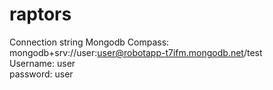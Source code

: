 # raptors
Connection string Mongodb Compass: mongodb+srv://user:user@robotapp-t7ifm.mongodb.net/test  
Username: user  
password: user
